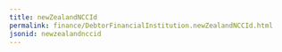 ```yaml
---
title: newZealandNCCId
permalink: finance/DebtorFinancialInstitution.newZealandNCCId.html
jsonid: newzealandnccid
---
```

